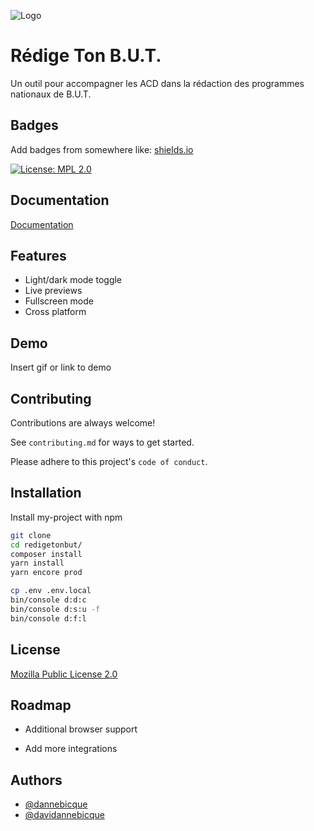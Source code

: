 
![Logo](https://dev-to-uploads.s3.amazonaws.com/uploads/articles/th5xamgrr6se0x5ro4g6.png)


# Rédige Ton B.U.T.

Un outil pour accompagner les ACD dans la rédaction des programmes nationaux de B.U.T.

## Badges

Add badges from somewhere like: [shields.io](https://shields.io/)

[![License: MPL 2.0](https://img.shields.io/badge/License-MPL%202.0-brightgreen.svg)](https://opensource.org/licenses/MPL-2.0)

## Documentation

[Documentation](https://linktodocumentation)


## Features

- Light/dark mode toggle
- Live previews
- Fullscreen mode
- Cross platform


## Demo

Insert gif or link to demo


## Contributing

Contributions are always welcome!

See `contributing.md` for ways to get started.

Please adhere to this project's `code of conduct`.


## Installation

Install my-project with npm

```bash 
git clone
cd redigetonbut/
composer install
yarn install
yarn encore prod

cp .env .env.local
bin/console d:d:c
bin/console d:s:u -f
bin/console d:f:l
```

## License

[Mozilla Public License 2.0](https://choosealicense.com/licenses/mpl-2.0/)


## Roadmap

- Additional browser support

- Add more integrations


## Authors

- [@dannebicque](https://www.github.com/dannebicque)
- [@davidannebicque](https://www.twitter.com/davidannebicque)

